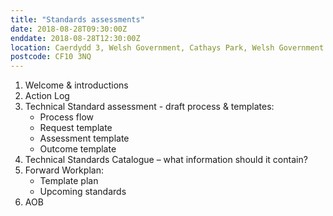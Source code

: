 ```yaml
---
title: "Standards assessments"
date: 2018-08-28T09:30:00Z
enddate: 2018-08-28T12:30:00Z
location: Caerdydd 3, Welsh Government, Cathays Park, Welsh Government
postcode: CF10 3NQ
---
```


1.	Welcome & introductions
2.	Action Log 
3.	Technical Standard assessment - draft process & templates:
    -	Process flow
    -	Request template
    -	Assessment template
    -	Outcome template
4.	Technical Standards Catalogue – what information should it contain?
5.	Forward Workplan:
    -	Template plan
    -	Upcoming standards
6.	AOB

